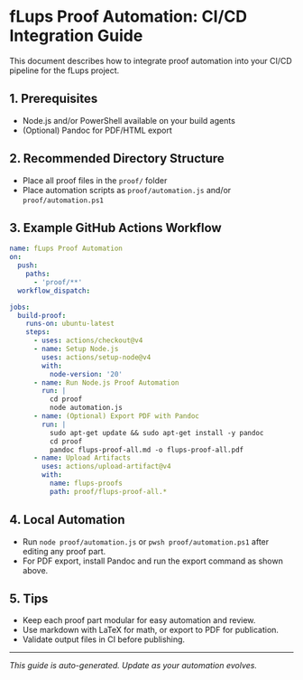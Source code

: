 # fLups Proof Automation: CI/CD Integration Guide

This document describes how to integrate proof automation into your CI/CD pipeline for the fLups project.

## 1. Prerequisites
- Node.js and/or PowerShell available on your build agents
- (Optional) Pandoc for PDF/HTML export

## 2. Recommended Directory Structure
- Place all proof files in the `proof/` folder
- Place automation scripts as `proof/automation.js` and/or `proof/automation.ps1`

## 3. Example GitHub Actions Workflow

```yaml
name: fLups Proof Automation
on:
  push:
    paths:
      - 'proof/**'
  workflow_dispatch:

jobs:
  build-proof:
    runs-on: ubuntu-latest
    steps:
      - uses: actions/checkout@v4
      - name: Setup Node.js
        uses: actions/setup-node@v4
        with:
          node-version: '20'
      - name: Run Node.js Proof Automation
        run: |
          cd proof
          node automation.js
      - name: (Optional) Export PDF with Pandoc
        run: |
          sudo apt-get update && sudo apt-get install -y pandoc
          cd proof
          pandoc flups-proof-all.md -o flups-proof-all.pdf
      - name: Upload Artifacts
        uses: actions/upload-artifact@v4
        with:
          name: flups-proofs
          path: proof/flups-proof-all.*
```

## 4. Local Automation
- Run `node proof/automation.js` or `pwsh proof/automation.ps1` after editing any proof part.
- For PDF export, install Pandoc and run the export command as shown above.

## 5. Tips
- Keep each proof part modular for easy automation and review.
- Use markdown with LaTeX for math, or export to PDF for publication.
- Validate output files in CI before publishing.

---

*This guide is auto-generated. Update as your automation evolves.*
